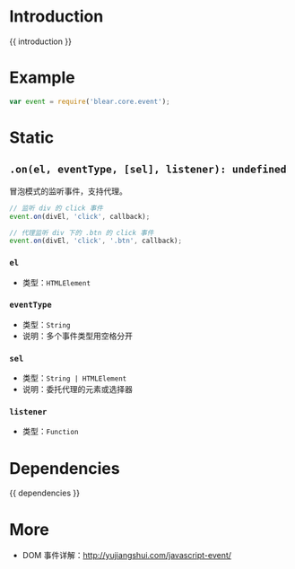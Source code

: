 # Introduction
{{ introduction }}





# Example
```js
var event = require('blear.core.event');
```





# Static

## `.on(el, eventType, [sel], listener): undefined`
冒泡模式的监听事件，支持代理。

```js
// 监听 div 的 click 事件
event.on(divEl, 'click', callback);

// 代理监听 div 下的 .btn 的 click 事件
event.on(divEl, 'click', '.btn', callback);
```

### `el`
- 类型：`HTMLElement`

### `eventType`
- 类型：`String`
- 说明：多个事件类型用空格分开

### `sel`
- 类型：`String | HTMLElement`
- 说明：委托代理的元素或选择器

### `listener`
- 类型：`Function`



# Dependencies
{{ dependencies }}





# More
- DOM 事件详解：<http://yujiangshui.com/javascript-event/>

